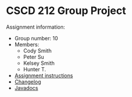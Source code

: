 # CSCD 212 Group Project

Assignment information:

- Group number: 10
- Members:
    - Cody Smith
    - Peter Su
    - Kelsey Smith
    - Hunter T.
- [Assignment instructions](Instructions.md)
- [Changelog](CHANGELOG.md)
- [Javadocs](https://strangeranger.github.io/CSCD-212)


